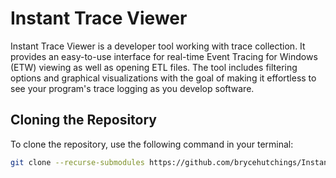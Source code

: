 # Instant Trace Viewer

Instant Trace Viewer is a developer tool working with trace collection. It provides an easy-to-use interface for real-time Event Tracing for Windows (ETW) viewing as well as opening ETL files. The tool includes filtering options and graphical visualizations with the goal of making it effortless to see your program's trace logging as you develop software.

## Cloning the Repository

To clone the repository, use the following command in your terminal:

```bash
git clone --recurse-submodules https://github.com/brycehutchings/InstantTraceViewer
